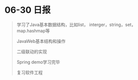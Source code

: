 ﻿# 06-30 日报
>学习了Java基本数据结构，比如list， interger，string，set，map.hashmap等
>
 >JavaWeb基本结构和操作
>
>二级联动的实现
>
> Spring demo学习完毕
>
>复习软件工程
